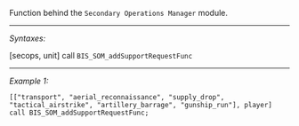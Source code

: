 Function behind the `Secondary Operations Manager` module.


---
*Syntaxes:*

[secops, unit] call `BIS_SOM_addSupportRequestFunc`

---
*Example 1:*

```sqf
[["transport", "aerial_reconnaissance", "supply_drop", "tactical_airstrike", "artillery_barrage", "gunship_run"], player] call BIS_SOM_addSupportRequestFunc;
```